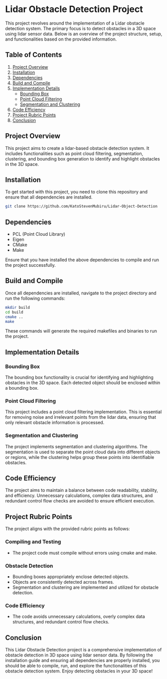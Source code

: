 # Lidar Obstacle Detection Project

This project revolves around the implementation of a Lidar obstacle detection system. The primary focus is to detect obstacles in a 3D space using lidar sensor data. Below is an overview of the project structure, setup, and functionalities based on the provided information.

## Table of Contents
1. [Project Overview](#project-overview)
2. [Installation](#installation)
3. [Dependencies](#dependencies)
4. [Build and Compile](#build-and-compile)
5. [Implementation Details](#implementation-details)
   - [Bounding Box](#bounding-box)
   - [Point Cloud Filtering](#point-cloud-filtering)
   - [Segmentation and Clustering](#segmentation-and-clustering)
6. [Code Efficiency](#code-efficiency)
7. [Project Rubric Points](#project-rubric-points)
8. [Conclusion](#conclusion)

## Project Overview

This project aims to create a lidar-based obstacle detection system. It includes functionalities such as point cloud filtering, segmentation, clustering, and bounding box generation to identify and highlight obstacles in the 3D space.

## Installation

To get started with this project, you need to clone this repository and ensure that all dependencies are installed.

```bash
git clone https://github.com/KatoStevenMubiru/Lidar-Object-Detection
```

## Dependencies

- PCL (Point Cloud Library)
- Eigen
- CMake
- Make

Ensure that you have installed the above dependencies to compile and run the project successfully.

## Build and Compile

Once all dependencies are installed, navigate to the project directory and run the following commands:

```bash
mkdir build
cd build
cmake ..
make
```

These commands will generate the required makefiles and binaries to run the project.

## Implementation Details

### Bounding Box

The bounding box functionality is crucial for identifying and highlighting obstacles in the 3D space. Each detected object should be enclosed within a bounding box.

### Point Cloud Filtering

This project includes a point cloud filtering implementation. This is essential for removing noise and irrelevant points from the lidar data, ensuring that only relevant obstacle information is processed.

### Segmentation and Clustering

The project implements segmentation and clustering algorithms. The segmentation is used to separate the point cloud data into different objects or regions, while the clustering helps group these points into identifiable obstacles.

## Code Efficiency

The project aims to maintain a balance between code readability, stability, and efficiency. Unnecessary calculations, complex data structures, and redundant control flow checks are avoided to ensure efficient execution.

## Project Rubric Points

The project aligns with the provided rubric points as follows:

### Compiling and Testing

- The project code must compile without errors using cmake and make.

### Obstacle Detection

- Bounding boxes appropriately enclose detected objects.
- Objects are consistently detected across frames.
- Segmentation and clustering are implemented and utilized for obstacle detection.

### Code Efficiency

- The code avoids unnecessary calculations, overly complex data structures, and redundant control flow checks.

## Conclusion

This Lidar Obstacle Detection project is a comprehensive implementation of obstacle detection in 3D space using lidar sensor data. By following the installation guide and ensuring all dependencies are properly installed, you should be able to compile, run, and explore the functionalities of this obstacle detection system. Enjoy detecting obstacles in your 3D space!